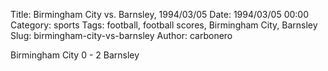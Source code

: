 Title: Birmingham City vs. Barnsley, 1994/03/05
Date: 1994/03/05 00:00
Category: sports
Tags: football, football scores, Birmingham City, Barnsley
Slug: birmingham-city-vs-barnsley
Author: carbonero


Birmingham City 0 - 2 Barnsley
